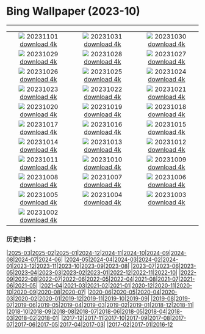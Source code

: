 # Bing Wallpaper (2023-10)
**************
| | | |
| :----: | :----: | :----: |
| ![](https://www.bing.com/th?id=OHR.HalloweenPorchAI_EN-US0776611565_1920x1080.jpg) 20231101 [download 4k](https://www.bing.com/th?id=OHR.HalloweenPorchAI_EN-US0776611565_UHD.jpg) | ![](https://www.bing.com/th?id=OHR.AutumnRaven_EN-US0686194098_1920x1080.jpg) 20231031 [download 4k](https://www.bing.com/th?id=OHR.AutumnRaven_EN-US0686194098_UHD.jpg) | ![](https://www.bing.com/th?id=OHR.SavannahSculpture_EN-US0375520303_1920x1080.jpg) 20231030 [download 4k](https://www.bing.com/th?id=OHR.SavannahSculpture_EN-US0375520303_UHD.jpg) |
| ![](https://www.bing.com/th?id=OHR.FiveWinds_EN-US0292788215_1920x1080.jpg) 20231029 [download 4k](https://www.bing.com/th?id=OHR.FiveWinds_EN-US0292788215_UHD.jpg) | ![](https://www.bing.com/th?id=OHR.OldBridgeSkye_EN-US0196189617_1920x1080.jpg) 20231028 [download 4k](https://www.bing.com/th?id=OHR.OldBridgeSkye_EN-US0196189617_UHD.jpg) | ![](https://www.bing.com/th?id=OHR.ViennaAutumn_EN-US0101367282_1920x1080.jpg) 20231027 [download 4k](https://www.bing.com/th?id=OHR.ViennaAutumn_EN-US0101367282_UHD.jpg) |
| ![](https://www.bing.com/th?id=OHR.GrandStaircase_EN-US9984560349_1920x1080.jpg) 20231026 [download 4k](https://www.bing.com/th?id=OHR.GrandStaircase_EN-US9984560349_UHD.jpg) | ![](https://www.bing.com/th?id=OHR.FuzerCastle_EN-US9918819618_1920x1080.jpg) 20231025 [download 4k](https://www.bing.com/th?id=OHR.FuzerCastle_EN-US9918819618_UHD.jpg) | ![](https://www.bing.com/th?id=OHR.PoconosMaze_EN-US4210947594_1920x1080.jpg) 20231024 [download 4k](https://www.bing.com/th?id=OHR.PoconosMaze_EN-US4210947594_UHD.jpg) |
| ![](https://www.bing.com/th?id=OHR.AstoriaBridge_EN-US9518437970_1920x1080.jpg) 20231023 [download 4k](https://www.bing.com/th?id=OHR.AstoriaBridge_EN-US9518437970_UHD.jpg) | ![](https://www.bing.com/th?id=OHR.PersepolisRelief_EN-US9435779068_1920x1080.jpg) 20231022 [download 4k](https://www.bing.com/th?id=OHR.PersepolisRelief_EN-US9435779068_UHD.jpg) | ![](https://www.bing.com/th?id=OHR.PygmySloth_EN-US9345280015_1920x1080.jpg) 20231021 [download 4k](https://www.bing.com/th?id=OHR.PygmySloth_EN-US9345280015_UHD.jpg) |
| ![](https://www.bing.com/th?id=OHR.WaterLilyVietnam_EN-US1552107370_1920x1080.jpg) 20231020 [download 4k](https://www.bing.com/th?id=OHR.WaterLilyVietnam_EN-US1552107370_UHD.jpg) | ![](https://www.bing.com/th?id=OHR.KodiakAlaska_EN-US1478138954_1920x1080.jpg) 20231019 [download 4k](https://www.bing.com/th?id=OHR.KodiakAlaska_EN-US1478138954_UHD.jpg) | ![](https://www.bing.com/th?id=OHR.SpreadsheetDay_EN-US1385391820_1920x1080.jpg) 20231018 [download 4k](https://www.bing.com/th?id=OHR.SpreadsheetDay_EN-US1385391820_UHD.jpg) |
| ![](https://www.bing.com/th?id=OHR.GoldenEnchantments_EN-US1308880623_1920x1080.jpg) 20231017 [download 4k](https://www.bing.com/th?id=OHR.GoldenEnchantments_EN-US1308880623_UHD.jpg) | ![](https://www.bing.com/th?id=OHR.AutumnHedgehog_EN-US1171311197_1920x1080.jpg) 20231016 [download 4k](https://www.bing.com/th?id=OHR.AutumnHedgehog_EN-US1171311197_UHD.jpg) | ![](https://www.bing.com/th?id=OHR.RingEclipse_EN-US1077107553_1920x1080.jpg) 20231015 [download 4k](https://www.bing.com/th?id=OHR.RingEclipse_EN-US1077107553_UHD.jpg) |
| ![](https://www.bing.com/th?id=OHR.ViesteItaly_EN-US0948108910_1920x1080.jpg) 20231014 [download 4k](https://www.bing.com/th?id=OHR.ViesteItaly_EN-US0948108910_UHD.jpg) | ![](https://www.bing.com/th?id=OHR.IdahoBarn_EN-US0098074838_1920x1080.jpg) 20231013 [download 4k](https://www.bing.com/th?id=OHR.IdahoBarn_EN-US0098074838_UHD.jpg) | ![](https://www.bing.com/th?id=OHR.JohnDayFossil_EN-US9957224234_1920x1080.jpg) 20231012 [download 4k](https://www.bing.com/th?id=OHR.JohnDayFossil_EN-US9957224234_UHD.jpg) |
| ![](https://www.bing.com/th?id=OHR.SoprisSunrise_EN-US9658915846_1920x1080.jpg) 20231011 [download 4k](https://www.bing.com/th?id=OHR.SoprisSunrise_EN-US9658915846_UHD.jpg) | ![](https://www.bing.com/th?id=OHR.FremontPetroglyph_EN-US9601526664_1920x1080.jpg) 20231010 [download 4k](https://www.bing.com/th?id=OHR.FremontPetroglyph_EN-US9601526664_UHD.jpg) | ![](https://www.bing.com/th?id=OHR.OctoClam_EN-US9467607669_1920x1080.jpg) 20231009 [download 4k](https://www.bing.com/th?id=OHR.OctoClam_EN-US9467607669_UHD.jpg) |
| ![](https://www.bing.com/th?id=OHR.GrizzlyFalls_EN-US9219501224_1920x1080.jpg) 20231008 [download 4k](https://www.bing.com/th?id=OHR.GrizzlyFalls_EN-US9219501224_UHD.jpg) | ![](https://www.bing.com/th?id=OHR.TaughannockFalls_EN-US8509030625_1920x1080.jpg) 20231007 [download 4k](https://www.bing.com/th?id=OHR.TaughannockFalls_EN-US8509030625_UHD.jpg) | ![](https://www.bing.com/th?id=OHR.GentooJump_EN-US3267430533_1920x1080.jpg) 20231006 [download 4k](https://www.bing.com/th?id=OHR.GentooJump_EN-US3267430533_UHD.jpg) |
| ![](https://www.bing.com/th?id=OHR.TarantulaNebula_EN-US3085335513_1920x1080.jpg) 20231005 [download 4k](https://www.bing.com/th?id=OHR.TarantulaNebula_EN-US3085335513_UHD.jpg) | ![](https://www.bing.com/th?id=OHR.WhitsundaySwirl_EN-US2946291997_1920x1080.jpg) 20231004 [download 4k](https://www.bing.com/th?id=OHR.WhitsundaySwirl_EN-US2946291997_UHD.jpg) | ![](https://www.bing.com/th?id=OHR.VuittonFoundation_EN-US2808914200_1920x1080.jpg) 20231003 [download 4k](https://www.bing.com/th?id=OHR.VuittonFoundation_EN-US2808914200_UHD.jpg) |
| ![](https://www.bing.com/th?id=OHR.LakeBledSunrise_EN-US2708574517_1920x1080.jpg) 20231002 [download 4k](https://www.bing.com/th?id=OHR.LakeBledSunrise_EN-US2708574517_UHD.jpg) |  |  |

### 历史归档：

|[2025-03](2025-03/2025-03.md)|[2025-02](2025-02/2025-02.md)|[2025-01](2025-01/2025-01.md)|[2024-12](2024-12/2024-12.md)|[2024-11](2024-11/2024-11.md)|[2024-10](2024-10/2024-10.md)|[2024-09](2024-09/2024-09.md)|[2024-08](2024-08/2024-08.md)|[2024-07](2024-07/2024-07.md)|[2024-06](2024-06/2024-06.md)|
|[2024-05](2024-05/2024-05.md)|[2024-04](2024-04/2024-04.md)|[2024-03](2024-03/2024-03.md)|[2024-02](2024-02/2024-02.md)|[2024-01](2024-01/2024-01.md)|[2023-12](2023-12/2023-12.md)|[2023-11](2023-11/2023-11.md)|[2023-10](2023-10/2023-10.md)|[2023-09](2023-09/2023-09.md)|[2023-08](2023-08/2023-08.md)|
|[2023-07](2023-07/2023-07.md)|[2023-06](2023-06/2023-06.md)|[2023-05](2023-05/2023-05.md)|[2023-04](2023-04/2023-04.md)|[2023-03](2023-03/2023-03.md)|[2023-02](2023-02/2023-02.md)|[2023-01](2023-01/2023-01.md)|[2022-12](2022-12/2022-12.md)|[2022-11](2022-11/2022-11.md)|[2022-10](2022-10/2022-10.md)|
|[2022-09](2022-09/2022-09.md)|[2022-08](2022-08/2022-08.md)|[2022-07](2022-07/2022-07.md)|[2022-06](2022-06/2022-06.md)|[2022-05](2022-05/2022-05.md)|[2022-04](2022-04/2022-04.md)|[2021-08](2021-08/2021-08.md)|[2021-07](2021-07/2021-07.md)|[2021-06](2021-06/2021-06.md)|[2021-05](2021-05/2021-05.md)|
|[2021-04](2021-04/2021-04.md)|[2021-03](2021-03/2021-03.md)|[2021-02](2021-02/2021-02.md)|[2021-01](2021-01/2021-01.md)|[2020-12](2020-12/2020-12.md)|[2020-11](2020-11/2020-11.md)|[2020-10](2020-10/2020-10.md)|[2020-09](2020-09/2020-09.md)|[2020-08](2020-08/2020-08.md)|[2020-07](2020-07/2020-07.md)|
|[2020-06](2020-06/2020-06.md)|[2020-05](2020-05/2020-05.md)|[2020-04](2020-04/2020-04.md)|[2020-03](2020-03/2020-03.md)|[2020-02](2020-02/2020-02.md)|[2020-01](2020-01/2020-01.md)|[2019-12](2019-12/2019-12.md)|[2019-11](2019-11/2019-11.md)|[2019-10](2019-10/2019-10.md)|[2019-09](2019-09/2019-09.md)|
|[2019-08](2019-08/2019-08.md)|[2019-07](2019-07/2019-07.md)|[2019-06](2019-06/2019-06.md)|[2019-05](2019-05/2019-05.md)|[2019-04](2019-04/2019-04.md)|[2019-03](2019-03/2019-03.md)|[2019-02](2019-02/2019-02.md)|[2019-01](2019-01/2019-01.md)|[2018-12](2018-12/2018-12.md)|[2018-11](2018-11/2018-11.md)|
|[2018-10](2018-10/2018-10.md)|[2018-09](2018-09/2018-09.md)|[2018-08](2018-08/2018-08.md)|[2018-07](2018-07/2018-07.md)|[2018-06](2018-06/2018-06.md)|[2018-05](2018-05/2018-05.md)|[2018-04](2018-04/2018-04.md)|[2018-03](2018-03/2018-03.md)|[2018-02](2018-02/2018-02.md)|[2018-01](2018-01/2018-01.md)|
|[2017-12](2017-12/2017-12.md)|[2017-11](2017-11/2017-11.md)|[2017-10](2017-10/2017-10.md)|[2017-09](2017-09/2017-09.md)|[2017-08](2017-08/2017-08.md)|[2017-07](2017-07/2017-07.md)|[2017-06](2017-06/2017-06.md)|[2017-05](2017-05/2017-05.md)|[2017-04](2017-04/2017-04.md)|[2017-03](2017-03/2017-03.md)|
|[2017-02](2017-02/2017-02.md)|[2017-01](2017-01/2017-01.md)|[2016-12](2016-12/2016-12.md)